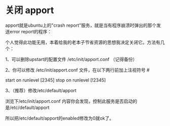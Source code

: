 # 关闭 apport

apport就是ubuntu上的"crash report"服务，就是当有程序崩溃时弹出的那个发送error report的程序：




个人觉得此功能无用，本着给我的老本子节省资源的思想我决定关闭它。方法有几个：


1、可以删除upstart的配置文件 /etc/init/apport.conf （记得备份）


2、你可以修改 /etc/init/apport.conf  文件，在以下两行前加上注视符号 #

start on runlevel [2345]
stop on runlevel [!2345]


3、（推荐）修改/etc/default/apport

浏览下/etc/init/apport.conf 内容你会发现，控制此服务是否启动的是/etc/default/apport

所以把/etc/default/apport的enabled修改为0就ok了。